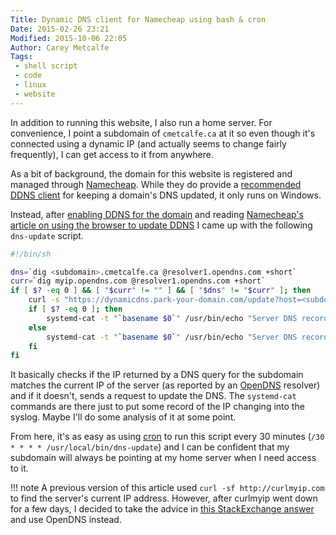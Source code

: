 ```yaml
---
Title: Dynamic DNS client for Namecheap using bash & cron
Date: 2015-02-26 23:21
Modified: 2015-10-06 22:05
Author: Carey Metcalfe
Tags:
 - shell script
 - code
 - linux
 - website
---
```


In addition to running this website, I also run a home server. For convenience,
I point a subdomain of `cmetcalfe.ca` at it so even though it's connected using
a dynamic IP (and actually seems to change fairly frequently), I can get access
to it from anywhere.

As a bit of background, the domain for this website is registered and managed
through [Namecheap][]. While they do provide a [recommended DDNS client][] for
keeping a domain's DNS updated, it only runs on Windows.

Instead, after [enabling DDNS for the domain] and reading [Namecheap's article
on using the browser to update DDNS] I came up with the following `dns-update`
script.

```bash
#!/bin/sh

dns=`dig <subdomain>.cmetcalfe.ca @resolver1.opendns.com +short`
curr=`dig myip.opendns.com @resolver1.opendns.com +short`
if [ $? -eq 0 ] && [ "$curr" != "" ] && [ "$dns" != "$curr" ]; then
    curl -s "https://dynamicdns.park-your-domain.com/update?host=<subdomain>&domain=cmetcalfe.ca&password=<my passkey>" | grep -q "<ErrCount>0</ErrCount>"
    if [ $? -eq 0 ]; then
        systemd-cat -t "`basename $0`" /usr/bin/echo "Server DNS record updated ($dns -> $curr)"
    else
        systemd-cat -t "`basename $0`" /usr/bin/echo "Server DNS record update FAILED (tried $dns -> $curr)"
    fi
fi
```

It basically checks if the IP returned by a DNS query for the subdomain matches
the current IP of the server (as reported by an [OpenDNS][] resolver) and if it
doesn't, sends a request to update the DNS. The `systemd-cat` commands are there
just to put some record of the IP changing into the syslog. Maybe I'll do some
analysis of it at some point.

From here, it's as easy as using [cron][] to run this script every 30 minutes
(`/30 * * * * /usr/local/bin/dns-update`) and I can be confident that my
subdomain will always be pointing at my home server when I need access to it.

!!! note
    A previous version of this article used `curl -sf http://curlmyip.com` to
    find the server's current IP address. However, after curlmyip went down for
    a few days, I decided to take the advice in [this StackExchange answer][]
    and use OpenDNS instead.

  [Namecheap]: http://namecheap.com
  [recommended DDNS client]: https://www.namecheap.com/support/knowledgebase/article.aspx/28
  [enabling DDNS for the domain]: https://www.namecheap.com/support/knowledgebase/article.aspx/595
  [Namecheap's article on using the browser to update DDNS]: https://www.namecheap.com/support/knowledgebase/article.aspx/29
  [OpenDNS]: https://en.wikipedia.org/wiki/OpenDNS
  [cron]: http://en.wikipedia.org/wiki/Cron
  [this StackExchange answer]: http://unix.stackexchange.com/a/81699
